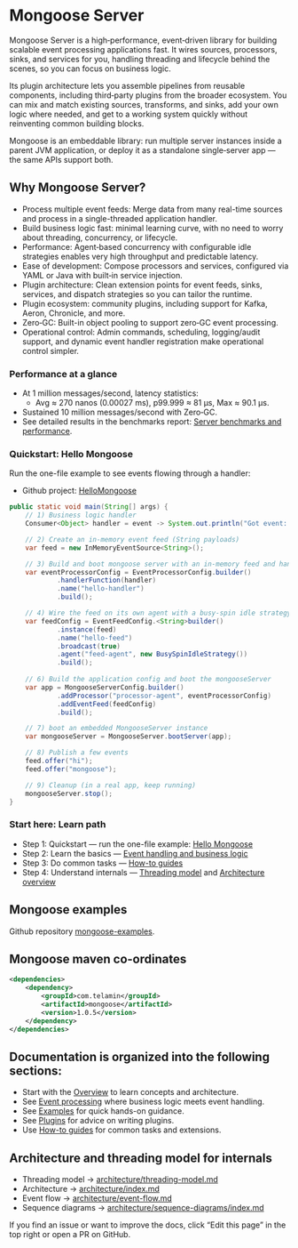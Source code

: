 # Mongoose Server

Mongoose Server is a high‑performance, event‑driven library for building scalable event processing applications fast.
It wires sources, processors, sinks, and services for you, handling threading and lifecycle behind the scenes, so you
can focus on business logic.

Its plugin architecture lets you assemble pipelines from reusable components, including third‑party plugins from the
broader ecosystem. You can mix and match existing sources, transforms, and sinks, add your own logic where needed, and
get to a working system quickly without reinventing common building blocks.

Mongoose is an embeddable library: run multiple server instances inside a parent JVM application, or deploy it as a
standalone single‑server app — the same APIs support both.

## Why Mongoose Server?

* Process multiple event feeds: Merge data from many real-time sources and process in a single-threaded application
  handler.
* Build business logic fast: minimal learning curve, with no need to worry about threading, concurrency, or lifecycle.
* Performance: Agent‑based concurrency with configurable idle strategies enables very high throughput and predictable
  latency.
* Ease of development: Compose processors and services, configured via YAML or Java with built‑in service injection.
* Plugin architecture: Clean extension points for event feeds, sinks, services, and dispatch strategies so you can
  tailor the runtime.
* Plugin ecosystem: community plugins, including support for Kafka, Aeron, Chronicle, and more.
* Zero‑GC: Built-in object pooling to support zero‑GC event processing.
* Operational control: Admin commands, scheduling, logging/audit support, and dynamic event handler registration
  make operational control simpler.

### Performance at a glance

- At 1 million messages/second, latency statistics:
    - Avg ≈ 270 nanos (0.00027 ms), p99.999 ≈ 81 µs, Max ≈ 90.1 µs.
- Sustained 10 million messages/second with Zero‑GC.
- See detailed results in the benchmarks
  report: [Server benchmarks and performance](reports/server-benchmarks-and-performance.md).

### Quickstart: Hello Mongoose

Run the one-file example to see events flowing through a handler:

- Github project: [HelloMongoose](https://github.com/telaminai/hellomongoose)

```java
public static void main(String[] args) {
    // 1) Business logic handler
    Consumer<Object> handler = event -> System.out.println("Got event: " + event);

    // 2) Create an in-memory event feed (String payloads)
    var feed = new InMemoryEventSource<String>();

    // 3) Build and boot mongoose server with an in-memory feed and handler using builder APIs
    var eventProcessorConfig = EventProcessorConfig.builder()
            .handlerFunction(handler)
            .name("hello-handler")
            .build();

    // 4) Wire the feed on its own agent with a busy-spin idle strategy (lowest latency)
    var feedConfig = EventFeedConfig.<String>builder()
            .instance(feed)
            .name("hello-feed")
            .broadcast(true)
            .agent("feed-agent", new BusySpinIdleStrategy())
            .build();
    
    // 6) Build the application config and boot the mongooseServer
    var app = MongooseServerConfig.builder()
            .addProcessor("processor-agent", eventProcessorConfig)
            .addEventFeed(feedConfig)
            .build();

    // 7) boot an embedded MongooseServer instance
    var mongooseServer = MongooseServer.bootServer(app);

    // 8) Publish a few events
    feed.offer("hi");
    feed.offer("mongoose");

    // 9) Cleanup (in a real app, keep running)
    mongooseServer.stop();
}
```

### Start here: Learn path
- Step 1: Quickstart — run the one-file example: [Hello Mongoose](https://github.com/telaminai/hellomongoose)
- Step 2: Learn the basics — [Event handling and business logic](overview/event-processing-architecture.md)
- Step 3: Do common tasks — [How-to guides](how-to/how-to-subscribing-to-named-event-feeds.md)
- Step 4: Understand internals — [Threading model](architecture/threading-model.md) and [Architecture overview](architecture/overview.md)

## Mongoose examples
Github repository [mongoose-examples](https://github.com/telaminai/mongoose-examples/).

## Mongoose maven co-ordinates
```xml
<dependencies>
    <dependency>
        <groupId>com.telamin</groupId>
        <artifactId>mongoose</artifactId>
        <version>1.0.5</version>
    </dependency>
</dependencies>
```

## Documentation is organized into the following sections:

- Start with the [Overview](overview/engineers-overview.md) to learn concepts and architecture.
- See [Event processing](overview/event-processing-architecture.md) where business logic meets event handling.
- See [Examples](guide/file-and-memory-feeds-example.md) for quick hands-on guidance.
- See [Plugins](plugin/writing-a-message-sink-plugin.md) for advice on writing plugins.
- Use [How-to guides](how-to/how-to-subscribing-to-named-event-feeds.md) for common tasks and extensions.

## Architecture and threading model for internals

- Threading model → [architecture/threading-model.md](architecture/threading-model.md)
- Architecture → [architecture/index.md](architecture/index.md)
- Event flow → [architecture/event-flow.md](architecture/event-flow.md)
- Sequence diagrams → [architecture/sequence-diagrams/index.md](architecture/sequence-diagrams/index.md)

If you find an issue or want to improve the docs, click “Edit this page” in the top right or open a PR on GitHub.
